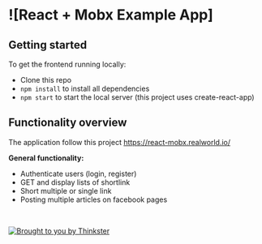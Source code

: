 # ![React + Mobx Example App]
## Getting started

To get the frontend running locally:

- Clone this repo
- `npm install` to install all dependencies
- `npm start` to start the local server (this project uses create-react-app)


## Functionality overview

The application follow this project https://react-mobx.realworld.io/

**General functionality:**

- Authenticate users (login, register)
- GET and display lists of shortlink
- Short multiple or single link
- Posting multiple articles on facebook pages

<br />

[![Brought to you by Thinkster](https://raw.githubusercontent.com/gothinkster/realworld/master/media/end.png)](https://thinkster.io)
